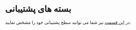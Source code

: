 # بسته های پشتیبانی

در [این قسمت](https://panel.virakcloud.com/user/ticket/plans) نیز شما می توانید سطح پشتیبانی خود را مشخص نمایید.

<DarkModeImage
  dark-src="/images/guides/fa/dark/tickets/support-plan.png"
  light-src="/images/guides/fa/light/tickets/support-plan.png"
  alt="Plans"
/>
